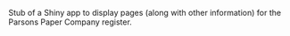 Stub of a Shiny app to display pages (along with other information) for the Parsons Paper Company register.
